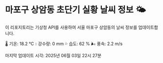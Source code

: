 
# 마포구 상암동 초단기 실황 날씨 정보 🌤️

이 리포지토리는 기상청 API를 사용하여 서울 마포구 상암동의 날씨 정보를 업데이트합니다. 

🌡️ 기온: 18.2 ℃
💧 강수량: 0 mm
💦 습도: 62 %
🌬️ 풍속: 2.2 m/s

마지막 업데이트 시각: 2025년 06월 03일 22시 27분    
